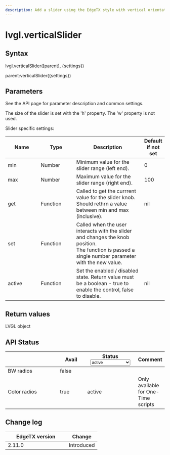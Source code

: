 ```yaml
---
description: Add a slider using the EdgeTX style with vertical orientation .
---
```


# lvgl.verticalSlider

## Syntax

lvgl.verticalSlider(\[parent], {settings})

parent:verticalSlider({settings})

## Parameters

See the API page for parameter description and common settings.

The size of the slider is set with the 'h' property. The 'w' property is not used.

Slider specific settings:

<table><thead><tr><th width="124">Name</th><th width="122">Type</th><th width="289">Description</th><th>Default if not set</th></tr></thead><tbody><tr><td>min</td><td>Number</td><td>Minimum value for the slider range (left end).</td><td>0</td></tr><tr><td>max</td><td>Number</td><td>Maximum value for the slider range (right end).</td><td>100</td></tr><tr><td>get</td><td>Function</td><td>Called to get the currrent value for the slider knob.<br>Should rethrn a value between min and max (inclusive).</td><td>nil</td></tr><tr><td>set</td><td>Function</td><td>Called when the user interacts with the slider and changes the knob position.<br>The function is passed a single number parameter with the new value.</td><td></td></tr><tr><td>active</td><td>Function</td><td>Set the enabled / disabled state. Return value must be a boolean - true to enable the control, false to disable.</td><td>nil</td></tr></tbody></table>

## Return values

LVGL object

## API Status

<table><thead><tr><th width="153"></th><th width="72" data-type="checkbox">Avail</th><th width="145">Status<select><option value="93c8b010d44e45efaec5c0c14d3992ac" label="active" color="blue"></option><option value="7e7074d1164048e3b0b24a02b4300f6c" label="to be depreciated" color="blue"></option></select></th><th>Comment</th></tr></thead><tbody><tr><td>BW radios</td><td>false</td><td></td><td></td></tr><tr><td>Color radios</td><td>true</td><td><span data-option="93c8b010d44e45efaec5c0c14d3992ac">active</span></td><td>Only available for One-Time scripts</td></tr></tbody></table>

## Change log

<table><thead><tr><th width="177">EdgeTX version</th><th>Change</th></tr></thead><tbody><tr><td>2.11.0</td><td>Introduced</td></tr></tbody></table>
